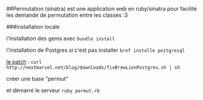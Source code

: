 ##Permutation (sinatra) 
est une application web en ruby/sinatra pour facilité les demande de permutation entre les classes :3


###installation locale

l'installation des gems avec 
`bundle install`

l'installation de Postgres si c'est pas installer `bref installe postgresql`

[le patch](http://nextmarvel.net/blog/2011/09/brew-install-postgresql-on-os-x-lion/)  : `curl http://nextmarvel.net/blog/downloads/fixBrewLionPostgres.sh | sh `

créer une base "permut"

et démarré le serveur `ruby permut.rb`

